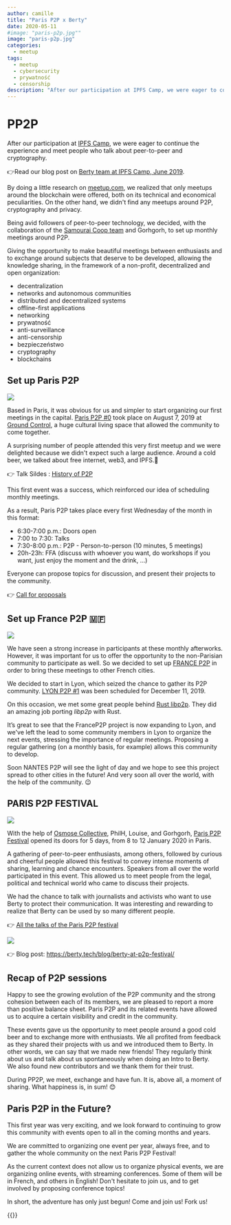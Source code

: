 ```yaml
---
author: camille
title: "Paris P2P x Berty"
date: 2020-05-11
#image: "paris-p2p.jpg""
image: "paris-p2p.jpg"
categories:
  - meetup
tags:
  - meetup
  - cybersecurity
  - prywatność
  - censorship
description: "After our participation at IPFS Camp, we were eager to continue the experience and meet people who talk about peer-to-peer and cryptography."
---
```


# PP2P

After our participation at [IPFS Camp](https://camp.ipfs.io/), we were eager to continue the experience and meet people who talk about peer-to-peer and cryptography.

👉Read our blog post on [Berty team at IPFS Camp, June 2019](https://berty.tech/blog/ipfs-camp/).

By doing a little research on [meetup.com](https://www.meetup.com/), we realized that only meetups around the blockchain were offered, both on its technical and economical peculiarities. On the other hand, we didn't find any meetups around P2P, cryptography and privacy.

Being avid followers of peer-to-peer technology, we decided, with the collaboration of the [Samourai Coop team](https://www.cooperativesamourai.com/) and Gorhgorh, to set up monthly meetings around P2P.

Giving the opportunity to make beautiful meetings between enthusiasts and to exchange around subjects that deserve to be developed, allowing the knowledge sharing, in the framework of a non-profit, decentralized and open organization:

* decentralization
* networks and autonomous communities
* distributed and decentralized systems
* offline-first applications
* networking
* prywatność
* anti-surveillance
* anti-censorship
* bezpieczeństwo
* cryptography
* blockchains

## Set up Paris P2P

![](https://i.ibb.co/wsj06HF/paris-p2p-thumbnail.jpg)

Based in Paris, it was obvious for us and simpler to start organizing our first meetings in the capital. [Paris P2P #0](https://p2p.paris/en/event/monthly-0/) took place on August 7, 2019 at [Ground Control](https://www.groundcontrolparis.com/), a huge cultural living space that allowed the community to come together.

A surprising number of people attended this very first meetup and we were delighted because we didn't expect such a large audience. Around a cold beer, we talked about free internet, web3, and IPFS.🍻

👉 Talk Sildes : [History of P2P](https://manfred.life/history-p2p-presentation)

This first event was a success, which reinforced our idea of scheduling monthly meetings.

As a result, Paris P2P takes place every first Wednesday of the month in this format:

* 6:30-7:00 p.m.: Doors open
* 7:00 to 7:30: Talks
* 7:30-8:00 p.m.: P2P - Person-to-person (10 minutes, 5 meetings)
* 20h-23h: FFA (discuss with whoever you want, do workshops if you want, just enjoy the moment and the drink, ...)

Everyone can propose topics for discussion, and present their projects to the community.

👉 [Call for proposals](https://crpt.fyi/parisp2p-cfp)


## Set up France P2P 🇲🇫

![](https://i.ibb.co/BfJC0Th/Capture-d-e-cran-2020-04-17-a-11-20-41.png)

We have seen a strong increase in participants at these monthly afterworks. However, it was important for us to offer the opportunity to the non-Parisian community to participate as well. So we decided to set up [FRANCE P2P](https://francep2p.org/en/) in order to bring these meetings to other French cities.

We decided to start in Lyon, which seized the chance to gather its P2P community. [LYON P2P #1](https://www.meetup.com/fr-FR/France-P2P/events/266104402/) was been scheduled for December 11, 2019.

On this occasion, we met some great people behind [Rust libp2p](https://github.com/libp2p/rust-libp2p). They did an amazing job porting *libp2p* with Rust.

It’s great to see that the FranceP2P project is now expanding to Lyon, and we've left the lead to some community members in Lyon to organize the next events, stressing the importance of regular meetings. Proposing a regular gathering (on a monthly basis, for example) allows this community to develop.

Soon NANTES P2P will see the light of day and we hope to see this project spread to other cities in the future! And very soon all over the world, with the help of the community. 😉


## PARIS P2P FESTIVAL

![](https://i.ibb.co/SQVPq5y/bache-paris-p2p.png)

With the help of [Osmose Collective](https://osmose.world/), PhilH, Louise, and Gorhgorh, [Paris P2P Festival](https://p2p.paris/en/event/festival-0/) opened its doors for 5 days, from 8 to 12 January 2020 in Paris.

A gathering of peer-to-peer enthusiasts, among others, followed by curious and cheerful people allowed this festival to convey intense moments of sharing, learning and chance encounters. Speakers from all over the world participated in this event. This allowed us to meet people from the legal, political and technical world who came to discuss their projects.

We had the chance to talk with journalists and activists who want to use Berty to protect their communication. It was interesting and rewarding to realize that Berty can be used by so many different people.

👉 [All the talks of the Paris P2P festival](https://www.youtube.com/playlist?list=PLNeNFYqVeWnPCNQTD9Q_YLJkjWYw78Ia_)

![](https://i.ibb.co/T0p7sY6/Capture-d-e-cran-2020-04-17-a-11-18-51.png)

👉 Blog post: https://berty.tech/blog/berty-at-p2p-festival/


## Recap of P2P sessions

Happy to see the growing evolution of the P2P community and the strong cohesion between each of its members, we are pleased to report a more than positive balance sheet. Paris P2P and its related events have allowed us to acquire a certain visibility and credit in the community.

These events gave us the opportunity to meet people around a good cold beer and to exchange more with enthusiasts. We all profited from feedback as they shared their projects with us and we introduced them to Berty. In other words, we can say that we made new friends! They regularly think about us and talk about us spontaneously when doing an Intro to Berty.  
We also found new contributors and we thank them for their trust.

During PP2P, we meet, exchange and have fun. It is, above all, a moment of sharing. What happiness is, in sum! 😊

## Paris P2P in the Future?

This first year was very exciting, and we look forward to continuing to grow this community with events open to all in the coming months and years.

We are committed to organizing one event per year, always free, and to gather the whole community on the next Paris P2P Festival!

As the current context does not allow us to organize physical events, we are organizing online events, with streaming conferences. Some of them will be in French, and others in English! Don't hesitate to join us, and to get involved by proposing conference topics!

In short, the adventure has only just begun! Come and join us! Fork us!



{{<tweet id="1258039125787148289">}}

